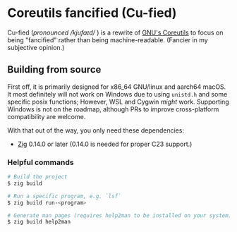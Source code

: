 # **C**ore**u**tils fanci**fied** (Cu-fied)

Cu-fied (_pronounced /kjufaɪd/_ ) is a rewrite of [GNU's Coreutils](https://www.gnu.org/software/coreutils/) to focus on being "fancified" rather than being machine-readable.
(Fancier in my subjective opinion.)

## Building from source

First off, it is primarily designed for x86\_64 GNU/linux and aarch64 macOS. It most definitely will not work on Windows due to using `unistd.h` and some specific posix functions; However, WSL and Cygwin _might_ work. Supporting Windows is not on the roadmap, although PRs to improve cross-platform compatibility are welcome.

With that out of the way, you only need these dependencies:

- [Zig](https://ziglang.org/) 0.14.0 or later (0.14.0 is needed for proper C23 support.)

### Helpful commands

```sh
# Build the project
$ zig build

# Run a specific program, e.g. `lsf`
$ zig build run-<program>

# Generate man pages (requires help2man to be installed on your system)
$ zig build help2man
```
